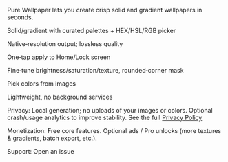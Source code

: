 Pure Wallpaper lets you create crisp solid and gradient wallpapers in seconds.

Solid/gradient with curated palettes + HEX/HSL/RGB picker

Native‑resolution output; lossless quality

One‑tap apply to Home/Lock screen

Fine‑tune brightness/saturation/texture, rounded‑corner mask

Pick colors from images

Lightweight, no background services

Privacy: Local generation; no uploads of your images or colors. Optional crash/usage analytics to improve stability. See the full [Privacy Policy](https://magiccreatorapp.github.io/Apps/PureWallpaper)

Monetization: Free core features. Optional ads / Pro unlocks (more textures & gradients, batch export, etc.).

Support: Open an issue
